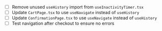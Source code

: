 - [ ] Remove unused `useHistory` import from `useInactivityTimer.tsx`
- [ ] Update `CartPage.tsx` to use `useNavigate` instead of `useHistory`
- [ ] Update `ConfirmationPage.tsx` to use `useNavigate` instead of `useHistory`
- [ ] Test navigation after checkout to ensure no errors
